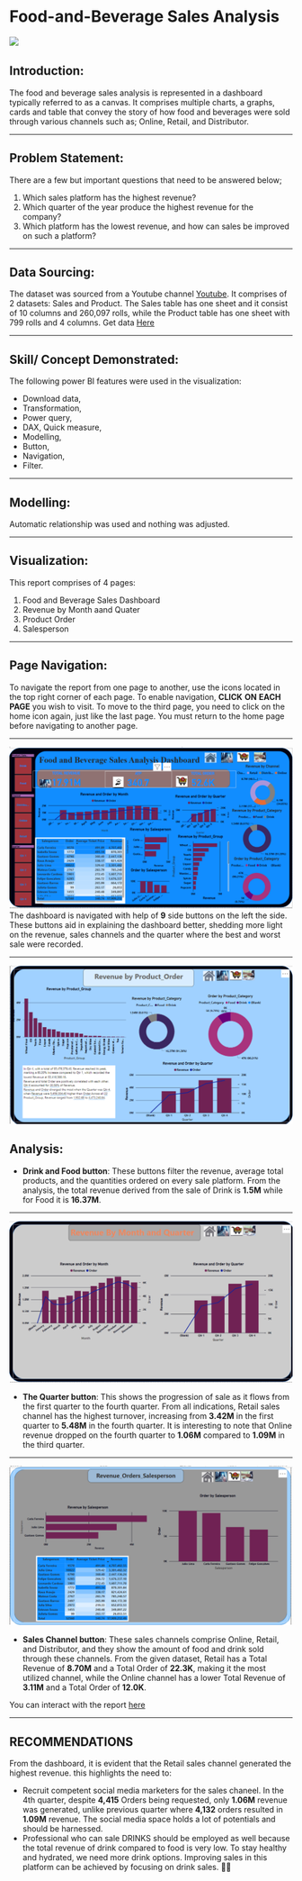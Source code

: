 # Food-and-Beverage Sales Analysis

![](intro_FnB.png)

## Introduction:

The food and beverage sales analysis is represented in a dashboard typically referred to as a canvas. It comprises multiple charts, a graphs, cards and table that convey the story of how food and beverages were sold through various channels such as; Online, Retail, and Distributor.
___
## Problem Statement:
There are a few but important questions that need to be answered below;
1.	Which sales platform has the highest revenue?
2.	Which quarter of the year produce the highest revenue for the company?
3.	Which platform has the lowest revenue, and how can sales be improved on such a platform?
___
## Data Sourcing:
The dataset was sourced from a Youtube channel [Youtube](https://www.youtube.com/watch?v=yf2nf0ivFDg&t=2163s). It comprises of 2 datasets: Sales and Product.
The Sales table has one sheet and it consist of 10 columns and 260,097 rolls, while the Product table has one sheet with 799 rolls and 4 columns.
Get data [Here](https://drive.google.com/drive/folders/1Zs4inYgcXpGrGwbMiBARMTos4bVy8_1F)
___
## Skill/ Concept Demonstrated:
The following power BI features were used in the visualization:
-	Download data,
-	Transformation,
-	Power query,
-	DAX, Quick measure,
-	Modelling,
-	Button,
-	Navigation,
-	Filter.
___

## Modelling:

Automatic relationship was used and nothing was adjusted.
___

## Visualization:
This report comprises of 4 pages:
1. Food and Beverage Sales Dashboard
2. Revenue by Month aand Quater
3. Product Order
4. Salesperson
___

## Page Navigation:

To navigate the report from one page to another, use the icons located in the top right corner of each page. To enable navigation,  __CLICK__ __ON__ __EACH__ __PAGE__ you wish to visit. To move to the third page, you need to click on the home icon again, just like the last page. You must return to the home page before navigating to another page.
___

![](FoodnBeverage.png)
The dashboard is navigated with help of __9__ side buttons on the left the side. These buttons aid in explaining the dashboard better, shedding more light on the revenue, sales channels and the quarter where the best and worst sale were recorded.
___

![](Order.png)
## Analysis:
-	**Drink and Food button**: These buttons filter the revenue, average total products, and the quantities ordered on every sale platform. From the analysis, the total revenue derived from the sale of Drink is __1.5M__ while for Food it is __16.37M__.
___

![](Revenue.png)
-	**The Quarter button**: This shows the progression of sale as it flows from the first quarter to the fourth quarter. From all indications, Retail sales channel has the highest turnover, increasing from __3.42M__ in the first quarter to __5.48M__ in the fourth quarter. It is interesting to note that Online revenue dropped on the fourth quarter to __1.06M__ compared to __1.09M__ in the third quarter. 
___

![](Sales.png)

-	**Sales Channel button**: These sales channels comprise Online, Retail, and Distributor, and they show the amount of food and drink sold through these channels. From the given dataset, Retail has a Total Revenue of __8.70M__ and a Total Order of __22.3K__, making it the most utilized channel, while the Online channel has a lower Total Revenue of __3.11M__ and a Total Order of __12.0K__.

You can interact with the report [here]( https://app.powerbi.com/groups/me/reports/105a94a6-e0be-4e41-9373-6aeed09d43d5/ReportSection?experience=power-bi)
___

## RECOMMENDATIONS
From the dashboard, it is evident that the Retail sales channel generated the highest revenue. this highlights the need to:
-	Recruit competent social media marketers for the sales chaneel. In the 4th quarter, despite __4,415__ Orders being requested, only __1.06M__ revenue was generated, unlike previous quarter where __4,132__ orders resulted in __1.09M__ revenue. The social media space holds a lot of potentials and should be harnessed.
-	Professional who can sale DRINKS should be employed as well because the total revenue of drink compared to food is very low. To stay healthy and hydrated, we need more drink options. Improving sales in this platform can be achieved by focusing on drink sales. 🍹😃





